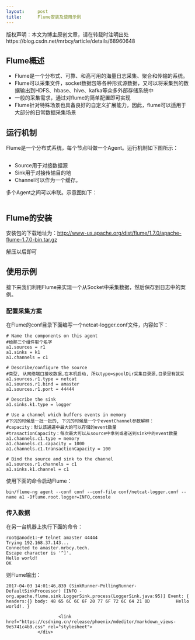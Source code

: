 ```yaml
---
layout:     post
title:      Flume安装及使用示例
---
```

<div id="article_content" class="article_content clearfix csdn-tracking-statistics" data-pid="blog" data-mod="popu_307" data-dsm="post">
								<div class="article-copyright">
					版权声明：本文为博主原创文章，请在转载时注明出处					https://blog.csdn.net/mrbcy/article/details/68960648				</div>
								            <div id="content_views" class="markdown_views prism-atom-one-dark">
							<!-- flowchart 箭头图标 勿删 -->
							<svg xmlns="http://www.w3.org/2000/svg" style="display: none;"><path stroke-linecap="round" d="M5,0 0,2.5 5,5z" id="raphael-marker-block" style="-webkit-tap-highlight-color: rgba(0, 0, 0, 0);"></path></svg>
							<h2 id="flume概述">Flume概述</h2>

<ul>
<li>Flume是一个分布式、可靠、和高可用的海量日志采集、聚合和传输的系统。</li>
<li>Flume可以采集文件，socket数据包等各种形式源数据，又可以将采集到的数据输出到HDFS、hbase、hive、kafka等众多外部存储系统中</li>
<li>一般的采集需求，通过对flume的简单配置即可实现</li>
<li>Flume针对特殊场景也具备良好的自定义扩展能力，因此，flume可以适用于大部分的日常数据采集场景</li>
</ul>



<h2 id="运行机制">运行机制</h2>

<p>Flume是一个分布式系统，每个节点叫做一个Agent。运行机制如下图所示：</p>

<p><img src="http://i.imgur.com/D6O3vHi.png" alt="" title=""></p>

<ul>
<li>Source用于对接数据源</li>
<li>Sink用于对接传输目的地</li>
<li>Channel可以作为一个缓存。</li>
</ul>

<p>多个Agent之间可以串联。示意图如下：</p>

<p><img src="http://i.imgur.com/zY24DJr.png" alt="" title=""></p>



<h2 id="flume的安装">Flume的安装</h2>

<p>安装包的下载地址为：<a href="http://www-us.apache.org/dist/flume/1.7.0/apache-flume-1.7.0-bin.tar.gz" rel="nofollow">http://www-us.apache.org/dist/flume/1.7.0/apache-flume-1.7.0-bin.tar.gz</a></p>

<p>解压以后即可</p>



<h2 id="使用示例">使用示例</h2>

<p>接下来我们利用Flume来实现一个从Socket中采集数据，然后保存到日志中的案例。</p>



<h3 id="配置采集方案">配置采集方案</h3>

<p>在Flume的conf目录下面编写一个netcat-logger.conf文件，内容如下：</p>

<pre><code># Name the components on this agent
#给那三个组件取个名字
a1.sources = r1
a1.sinks = k1
a1.channels = c1

# Describe/configure the source
#类型, 从网络端口接收数据,在本机启动, 所以type=spoolDir采集目录源,目录里有就采
a1.sources.r1.type = netcat
a1.sources.r1.bind = amaster
a1.sources.r1.port = 44444

# Describe the sink
a1.sinks.k1.type = logger

# Use a channel which buffers events in memory
#下沉的时候是一批一批的, 下沉的时候是一个个eventChannel参数解释：
#capacity：默认该通道中最大的可以存储的event数量
#trasactionCapacity：每次最大可以从source中拿到或者送到sink中的event数量
a1.channels.c1.type = memory
a1.channels.c1.capacity = 1000
a1.channels.c1.transactionCapacity = 100

# Bind the source and sink to the channel
a1.sources.r1.channels = c1
a1.sinks.k1.channel = c1
</code></pre>

<p>使用下面的命令启动Flume：</p>

<pre><code>bin/flume-ng agent --conf conf --conf-file conf/netcat-logger.conf --name a1 -Dflume.root.logger=INFO,console
</code></pre>



<h3 id="传入数据">传入数据</h3>

<p>在另一台机器上执行下面的命令：</p>

<pre><code>root@anode1:~# telnet amaster 44444
Trying 192.168.37.143...
Connected to amaster.mrbcy.tech.
Escape character is '^]'.
Hello world!
OK
</code></pre>

<p>则Flume输出：</p>

<pre><code>2017-04-03 14:01:46,839 (SinkRunner-PollingRunner-DefaultSinkProcessor) [INFO - org.apache.flume.sink.LoggerSink.process(LoggerSink.java:95)] Event: { headers:{} body: 48 65 6C 6C 6F 20 77 6F 72 6C 64 21 0D          Hello world!. }
</code></pre>            </div>
						<link href="https://csdnimg.cn/release/phoenix/mdeditor/markdown_views-9e5741c4b9.css" rel="stylesheet">
                </div>